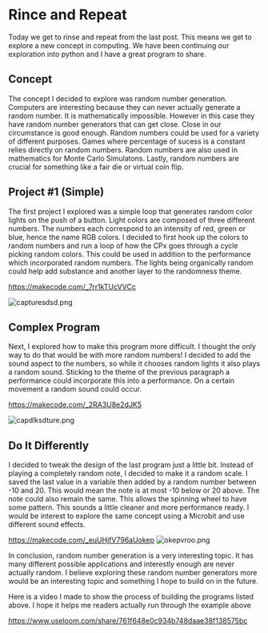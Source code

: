 # Rince and Repeat

Today we get to rinse and repeat from the last post. This means we get to explore a new concept in computing. We have been continuing our exploration into python and I have a great program to share.

## Concept

The concept I decided to explore was random number generation. Computers are interesting because they can never actually generate a random number. It is mathematically impossible. However in this case they have random number generators that can get close. Close in our circumstance is good enough. Random numbers could be used for a variety of different purposes. Games where percentage of sucess is a constant relies directly on random numbers. Random numbers are also used in mathematics for Monte Carlo Simulatons. Lastly, random numbers are crucial for something like a fair die or virtual coin flip.

## Project #1 (Simple)

The first project I explored was a simple loop that generates random color lights on the push of a button. Light colors are composed of three different numbers. The numbers each correspond to an intensity of red, green or blue, hence the name RGB colors. I decided to first hook up the colors to random numbers and run a loop of how the CPx goes through a cycle picking random colors. This could be used in addition to the performance which incorporated random numbers. The lights being organically random could help add substance and another layer to the randomness theme.

https://makecode.com/_7rr1kTUcVVCc

![capturesdsd.png](https://nicklynch10.files.wordpress.com/2018/03/capturesdsd.png?w=1024)

 

## Complex Program

Next, I explored how to make this program more difficult. I thought the only way to do that would be with more random numbers! I decided to add the sound aspect to the numbers, so while it chooses random lights it also plays a random sound. Sticking to the theme of the previous paragraph a performance could incorporate this into a performance. On a certain movement a random sound could occur.

https://makecode.com/_2RA3U8e2dJK5

 

![capdlksdture.png](https://nicklynch10.files.wordpress.com/2018/03/capdlksdture.png?w=1024)

 

## Do It Differently

I decided to tweak the design of the last program just a little bit. Instead of playing a completely random note, I decided to make it a random scale. I saved the last value in a variable then added by a random number between -10 and 20. This would mean the note is at most -10 below or 20 above. The note could also remain the same. This allows the spinning wheel to have some pattern. This sounds a little cleaner and more performance ready. I would be interest to explore the same concept using a Microbit and use different sound effects.

https://makecode.com/_euUHjfV796aUokep
![okepvroo.png](https://nicklynch10.files.wordpress.com/2018/03/okepvroo.png?w=1024)

In conclusion, random number generation is a very interesting topic. It has many different possible applications and interestly enough are never actually random. I believe exploring these random number generators more would be an interesting topic and something I hope to build on in the future.

Here is a video I made to show the process of building the programs listed above. I hope it helps me readers actually run through the example above

https://www.useloom.com/share/761f648e0c934b748daae38f138575bc
